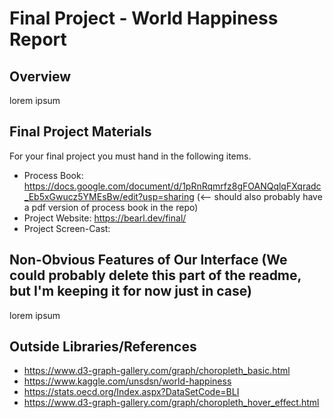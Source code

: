 Final Project - World Happiness Report
===

Overview
---
lorem ipsum

Final Project Materials
---
For your final project you must hand in the following items.
* Process Book: https://docs.google.com/document/d/1pRnRqmrfz8gFOANQqlqFXqradc_Eb5xGwucz5YMEsBw/edit?usp=sharing (<-- should also probably have a pdf version of process book in the repo)
* Project Website: https://bearl.dev/final/
* Project Screen-Cast:

Non-Obvious Features of Our Interface (We could probably delete this part of the readme, but I'm keeping it for now just in case)
---
lorem ipsum

Outside Libraries/References
---
* https://www.d3-graph-gallery.com/graph/choropleth_basic.html
* https://www.kaggle.com/unsdsn/world-happiness
* https://stats.oecd.org/Index.aspx?DataSetCode=BLI
* https://www.d3-graph-gallery.com/graph/choropleth_hover_effect.html




